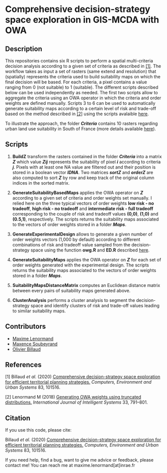 Comprehensive decision-strategy space exploration in GIS-MCDA with OWA
========================================================================

## Description

This repositories contains six R scripts to perform a spatial multi-criteria decision analysis according to a given set of criteria as described in [[1]](https://www.sciencedirect.com/science/article/pii/S0198971520302490). The workflow takes as input a set of rasters (same extend and resolution) that (spatially) represents the criteria used to build suitability maps on which the final decision will be based. For each criteria, a pixel contains a value ranging from 0 (not suitable) to 1 (suitable). The different scripts described below can be used independently as needed. The first two scripts allow to aggregate the criteria using an OWA operator in which the criteria and order weights are defined manually. Scripts 3 to 6 can be used to automatically generate suitability maps according to a certain level of risk and trade-off based on the method described in [[2]](https://onlinelibrary.wiley.com/doi/full/10.1002/int.21963) using the scripts avalaible [here](https://www.maximelenormand.com/Codes#owacode). 

To illustrate the approach, the folder ***Criteria*** contains 10 rasters regarding urban land use suitability in South of France (more details available [here](https://www.maximelenormand.com/Publications#gismcdaowapaper)).

## Scripts

1. **BuildZ** transform the rasters contained in the folder ***Criteria*** into a matrix ***Z*** which value ***Zij*** represents the suitability of pixel ***i*** according to criteria ***j***. Pixels with at least one NA value are filtered out and their position is stored in a boolean vector ***IDNA***. Two matrices ***sortZ*** and ***orderZ*** are also computed to sort ***Z*** by row and keep track of the original column indices in the sorted matrix.  

2. **GenerateSuitabilityBasedMaps** applies the OWA operator on ***Z*** according to a given set of criteria and order weights set manually. I relied here on the three typical vectors of order weights **low risk - no tradeoff**, **high risk - no tradeoff** and **intermediate risk - full tradeoff** corresponding to the couple of risk and tradeoff values **(0,0)**, **(1,0)** and **(0.5,1)**, respectively. The scripts returns the suitability maps associated to the vectors of order weights stored in a folder ***Maps***.

3. **GenerateExperimentalDesign** allows to generate a given number of order weights vectors (1,000 by default) according to different combinations of risk and tradeoff value sampled from the decision-strategy space using the function **owg.R** and **ED.R** described [here](https://www.maximelenormand.com/Codes#owacode).  

4. **GenerateSuitabilityMaps** applies the OWA operator on ***Z*** for each set of order weights generated with the experimental design. The scripts returns the suitability maps associated to the vectors of order weights stored in a folder ***Maps***.

5. **SuitabilityMapsDistanceMatrix** computes an Euclidean distance matrix between every pairs of suitability maps generated above. 

6. **ClusterAnalysis** performs a cluster analysis to segment the decision-strategy space and identify clusters of risk and trade-off values leading to similar suitability maps. 

## Contributors

- [Maxime Lenormand](https://www.maximelenormand.com/)
- [Maxence Soubeyrand](https://fr.linkedin.com/in/maxence-soubeyrand-058052113)
- [Olivier Billaud](https://www.researchgate.net/profile/Olivier_Billaud)

## References

[1] Billaud *et al.* (2020) [Comprehensive decision-strategy space exploration for efficient territorial planning strategies.](https://www.sciencedirect.com/science/article/pii/S0198971520302490) *Computers, Environment and Urban Systems* 83, 101516.  

[2] Lenormand M (2018) [Generating OWA weights using truncated distributions.](https://www.maximelenormand.com/Publications#owapaper) *International Journal of Intelligent Systems* 33, 791–801.

## Citation

If you use this code, please cite:

Billaud *et al.* (2020) [Comprehensive decision-strategy space exploration for efficient territorial planning strategies.](https://www.sciencedirect.com/science/article/pii/S0198971520302490) *Computers, Environment and Urban Systems* 83, 101516. 

If you need help, find a bug, want to give me advice or feedback, please contact me!
You can reach me at maxime.lenormand[at]inrae.fr
